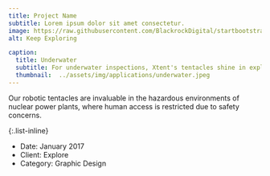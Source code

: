 ```yaml
---
title: Project Name
subtitle: Lorem ipsum dolor sit amet consectetur.
image: https://raw.githubusercontent.com/BlackrockDigital/startbootstrap-agency/master/src/assets/img/portfolio/02-full.jpg
alt: Keep Exploring

caption:
  title: Underwater 
  subtitle: For underwater inspections, Xtent's tentacles shine in exploring intricate underwater structures and shipwrecks, overcoming the challenges of deep-sea environments with precision and resilience.
  thumbnail:  ../assets/img/applications/underwater.jpeg
---
```


Our robotic tentacles are invaluable in the hazardous environments of nuclear power plants, where human access is restricted due to safety concerns. 

{:.list-inline}

- Date: January 2017
- Client: Explore
- Category: Graphic Design
